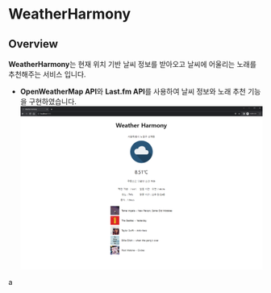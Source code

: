# WeatherHarmony

## Overview

**WeatherHarmony**는 현재 위치 기반 날씨 정보를 받아오고 날씨에 어울리는 노래를 추천해주는 서비스 입니다.
- **OpenWeatherMap API**와 **Last.fm API**를 사용하여 날씨 정보와 노래 추천 기능을 구현하였습니다.
  ![image](./public/img/index.PNG)

a